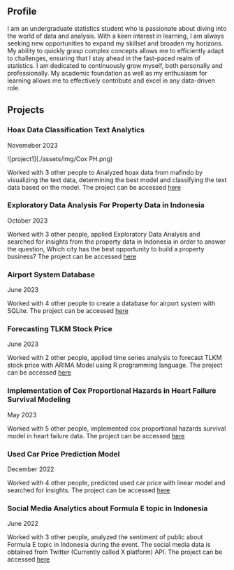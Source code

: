 ## Profile
I am an undergraduate statistics student who is passionate about diving into the world of data and analysis. With a keen interest in learning, I am always seeking new opportunities to expand my skillset and broaden my horizons. My ability to quickly grasp complex concepts allows me to efficiently adapt to challenges, ensuring that I stay ahead in the fast-paced realm of statistics. I am dedicated to continuously grow myself, both personally and professionally. My academic foundation as well as my enthusiasm for learning allows me to effectively contribute and excel in any data-driven role.

## Projects
### Hoax Data Classification Text Analytics
Novemeber 2023

![project1](./assets/img/Cox PH.png)

Worked with 3 other people to Analyzed hoax data from mafindo by visualizing the text data, determining the best model and classifying the text data based on the model. The project can be accessed [here](https://github.com/Aurelio-Naufal/Case-Study-Data-Mining-Aplikasi-Model-Klasifikasi-Kelompok-8)


### Exploratory Data Analysis For Property Data in Indonesia
October 2023

Worked with 3 other people, applied Exploratory Data Analysis and searched for insights from the property data in Indonesia in order to answer the question, Which city has the best opportunity to build a property business? The project can be accessed [here](https://github.com/Aurelio-Naufal/Case-Study-Data-Mining-EDA-Data-Property-Indonesia)


### Airport System Database
June 2023

Worked with 4 other people to create a database for airport system with SQLite. The project can be accessed [here](https://github.com/Aurelio-Naufal/Project-Database-Sistem-Bandara/blob/main/Laporan%20Akhir%20Database%20Kelompok%204.pdf)


### Forecasting TLKM Stock Price
June 2023

Worked with 2 other people, applied time series analysis to forecast TLKM stock price with ARIMA Model using R programming language. The project can be accessed [here](https://github.com/Aurelio-Naufal/Forecasting-TLKM-stock-price-with-ARIMA-model)


### Implementation of Cox Proportional Hazards in Heart Failure Survival Modeling
May 2023

Worked with 5 other people, implemented cox proportional hazards survival model in heart failure data. The project can be accessed [here](https://github.com/Aurelio-Naufal/Case-Study-Cox-Regression)

### Used Car Price Prediction Model
December 2022

Worked with 4 other people, predicted used car price with linear model and searched for insights. The project can be accessed [here](https://github.com/Aurelio-Naufal/Project-Linear-Model-Used-Car-Price-Prediction-Model)


### Social Media Analytics about Formula E topic in Indonesia
June 2022

Worked with 3 other people, analyzed the sentiment of public about Formula E topic in Indonesia during the event. The social media data is obtained from Twitter (Currently called X platform) API. The project can be accessed [here](https://github.com/Aurelio-Naufal/Project-Social-Media-Analytics)
